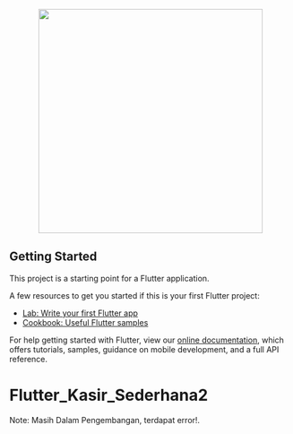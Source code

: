 <p align="center"><a href="https://laravel.com" target="_blank"><img src="https://flutter.dev/assets/images/shared/brand/flutter/logo/flutter-lockup.png" width="400"></a></p>


## Getting Started

This project is a starting point for a Flutter application.

A few resources to get you started if this is your first Flutter project:

- [Lab: Write your first Flutter app](https://flutter.dev/docs/get-started/codelab)
- [Cookbook: Useful Flutter samples](https://flutter.dev/docs/cookbook)

For help getting started with Flutter, view our
[online documentation](https://flutter.dev/docs), which offers tutorials,
samples, guidance on mobile development, and a full API reference.
# Flutter_Kasir_Sederhana2

Note: Masih Dalam Pengembangan, terdapat error!.
